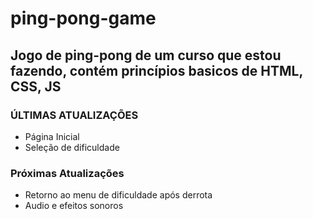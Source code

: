 # ping-pong-game

## Jogo de ping-pong de um curso que estou fazendo, contém princípios basicos de HTML, CSS, JS

### ÚLTIMAS ATUALIZAÇÕES

* Página Inicial
* Seleção de dificuldade

### Próximas Atualizações

* Retorno ao menu de dificuldade após derrota
* Audio e efeitos sonoros
  
